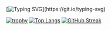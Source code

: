 [![Typing SVG](https://readme-typing-svg.demolab.com?font=Press+Start+2P&size=16&pause=1000&color=38F7AF&background=FFFFFF00&center=true&vCenter=true&width=435&lines=%D0%9F%D1%80%D0%B8%D0%B2%D0%B5%D1%82!+%D0%9C%D0%B5%D0%BD%D1%8F+%D0%B7%D0%BE%D0%B2%D1%83%D1%82+%D0%98%D0%BB%D1%8C%D1%8F.)](https://git.io/typing-svg)

[![trophy](https://github-profile-trophy.vercel.app/?username=L3GEND-AI)](https://github.com/ryo-ma/github-profile-trophy)
[![Top Langs](https://github-readme-stats.vercel.app/api/top-langs/?username=L3GEND-AI&layout=compact)](https://github.com/anuraghazra/github-readme-stats)
[![GitHub Streak](https://github-readme-streak-stats.herokuapp.com/?user=L3GEND-AI)](https://git.io/streak-stats)



<!---
L3GEND-AI/L3GEND-AI is a ✨ special ✨ repository because its `README.md` (this file) appears on your GitHub profile.
You can click the Preview link to take a look at your changes.
--->
